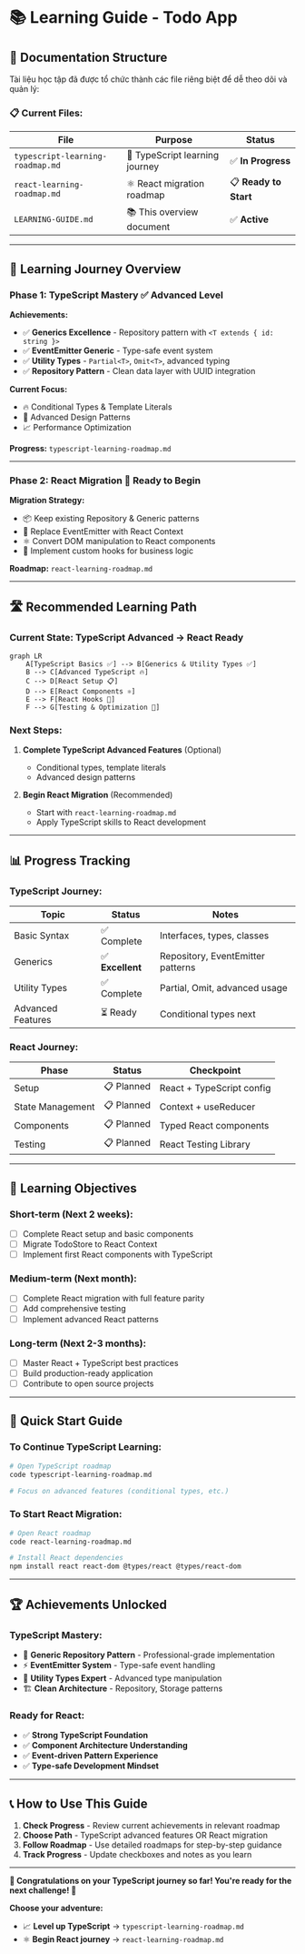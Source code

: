 # 📚 **Learning Guide - Todo App**

## 📁 **Documentation Structure**

Tài liệu học tập đã được tổ chức thành các file riêng biệt để dễ theo dõi và quản lý:

### **📋 Current Files:**

| File                             | Purpose                        | Status                |
| -------------------------------- | ------------------------------ | --------------------- |
| `typescript-learning-roadmap.md` | 🎯 TypeScript learning journey | ✅ **In Progress**    |
| `react-learning-roadmap.md`      | ⚛️ React migration roadmap     | 📋 **Ready to Start** |
| `LEARNING-GUIDE.md`              | 📚 This overview document      | ✅ **Active**         |

---

## 🎯 **Learning Journey Overview**

### **Phase 1: TypeScript Mastery** ✅ **Advanced Level**

**Achievements:**

- ✅ **Generics Excellence** - Repository pattern with `<T extends { id: string }>`
- ✅ **EventEmitter Generic** - Type-safe event system
- ✅ **Utility Types** - `Partial<T>`, `Omit<T>`, advanced typing
- ✅ **Repository Pattern** - Clean data layer with UUID integration

**Current Focus:**

- 🔥 Conditional Types & Template Literals
- 🎯 Advanced Design Patterns
- 📈 Performance Optimization

**Progress:** `typescript-learning-roadmap.md`

---

### **Phase 2: React Migration** 🚀 **Ready to Begin**

**Migration Strategy:**

- 📦 Keep existing Repository & Generic patterns
- 🔄 Replace EventEmitter with React Context
- ⚛️ Convert DOM manipulation to React components
- 🎣 Implement custom hooks for business logic

**Roadmap:** `react-learning-roadmap.md`

---

## 🛣️ **Recommended Learning Path**

### **Current State: TypeScript Advanced → React Ready**

```mermaid
graph LR
    A[TypeScript Basics ✅] --> B[Generics & Utility Types ✅]
    B --> C[Advanced TypeScript 🔥]
    C --> D[React Setup 📋]
    D --> E[React Components ⚛️]
    E --> F[React Hooks 🎣]
    F --> G[Testing & Optimization 🧪]
```

### **Next Steps:**

1. **Complete TypeScript Advanced Features** (Optional)

   - Conditional types, template literals
   - Advanced design patterns

2. **Begin React Migration** (Recommended)
   - Start with `react-learning-roadmap.md`
   - Apply TypeScript skills to React development

---

## 📊 **Progress Tracking**

### **TypeScript Journey:**

| Topic             | Status           | Notes                             |
| ----------------- | ---------------- | --------------------------------- |
| Basic Syntax      | ✅ Complete      | Interfaces, types, classes        |
| Generics          | ✅ **Excellent** | Repository, EventEmitter patterns |
| Utility Types     | ✅ Complete      | Partial, Omit, advanced usage     |
| Advanced Features | ⏳ Ready         | Conditional types next            |

### **React Journey:**

| Phase            | Status     | Checkpoint                |
| ---------------- | ---------- | ------------------------- |
| Setup            | 📋 Planned | React + TypeScript config |
| State Management | 📋 Planned | Context + useReducer      |
| Components       | 📋 Planned | Typed React components    |
| Testing          | 📋 Planned | React Testing Library     |

---

## 🎯 **Learning Objectives**

### **Short-term (Next 2 weeks):**

- [ ] Complete React setup and basic components
- [ ] Migrate TodoStore to React Context
- [ ] Implement first React components with TypeScript

### **Medium-term (Next month):**

- [ ] Complete React migration with full feature parity
- [ ] Add comprehensive testing
- [ ] Implement advanced React patterns

### **Long-term (Next 2-3 months):**

- [ ] Master React + TypeScript best practices
- [ ] Build production-ready application
- [ ] Contribute to open source projects

---

## 🚀 **Quick Start Guide**

### **To Continue TypeScript Learning:**

```bash
# Open TypeScript roadmap
code typescript-learning-roadmap.md

# Focus on advanced features (conditional types, etc.)
```

### **To Start React Migration:**

```bash
# Open React roadmap
code react-learning-roadmap.md

# Install React dependencies
npm install react react-dom @types/react @types/react-dom
```

---

## 🏆 **Achievements Unlocked**

### **TypeScript Mastery:**

- 🎯 **Generic Repository Pattern** - Professional-grade implementation
- ⚡ **EventEmitter System** - Type-safe event handling
- 🔧 **Utility Types Expert** - Advanced type manipulation
- 🏗️ **Clean Architecture** - Repository, Storage patterns

### **Ready for React:**

- ✅ **Strong TypeScript Foundation**
- ✅ **Component Architecture Understanding**
- ✅ **Event-driven Pattern Experience**
- ✅ **Type-safe Development Mindset**

---

## 📞 **How to Use This Guide**

1. **Check Progress** - Review current achievements in relevant roadmap
2. **Choose Path** - TypeScript advanced features OR React migration
3. **Follow Roadmap** - Use detailed roadmaps for step-by-step guidance
4. **Track Progress** - Update checkboxes and notes as you learn

---

**🎉 Congratulations on your TypeScript journey so far! You're ready for the next challenge! 🚀**

**Choose your adventure:**

- 📈 **Level up TypeScript** → `typescript-learning-roadmap.md`
- ⚛️ **Begin React journey** → `react-learning-roadmap.md`
